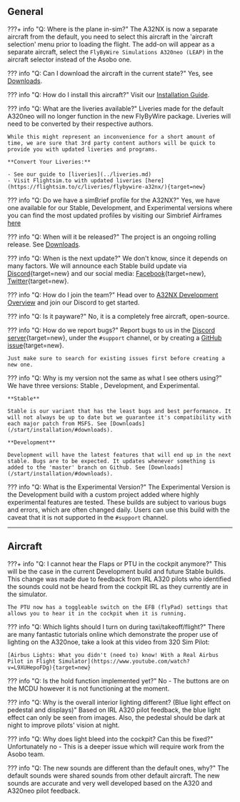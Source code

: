 ## General

???+ info "Q: Where is the plane in-sim?"
    The A32NX is now a separate aircraft from the default, you need to select this aircraft in the 'aircraft selection' menu prior to loading the flight. The add-on will appear as a separate aircraft, select the `FlyByWire Simulations A320neo (LEAP)` in the aircraft selector instead of the Asobo one.

??? info "Q: Can I download the aircraft in the current state?"
    Yes, see [Downloads](../installation.md#downloads).

??? info "Q: How do I install this aircraft?"
    Visit our [Installation Guide](../installation.md).

??? info "Q: What are the liveries available?"
    Liveries made for the default A320neo will no longer function in the new FlyByWire package. Liveries will need to be converted by their respective authors.

    While this might represent an inconvenience for a short amount of time, we are sure that 3rd party content authors will be quick to provide you with updated liveries and programs.

    **Convert Your Liveries:**
    
    - See our guide to [liveries](../liveries.md)
    - Visit Flightsim.to with updated liveries [here](https://flightsim.to/c/liveries/flybywire-a32nx/){target=new}

??? info "Q: Do we have a simBrief profile for the A32NX?"
    Yes, we have one available for our Stable, Development, and Experimental versions where you can find the most updated profiles by visiting our Simbrief Airframes [here](../installation.md#simbrief-airframe)


??? info "Q: When will it be released?"
    The project is an ongoing rolling release. See [Downloads](../installation.md#downloads).

??? info "Q: When is the next update?"
    We don't know, since it depends on many factors. We will announce each Stable build update via [Discord](https://discord.gg/flybywire){target=new} and our social media: [Facebook](https://www.facebook.com/FlyByWireSimulations){target=new}, [Twitter](https://twitter.com/FlybywireSim){target=new}.

??? info "Q: How do I join the team?"
    Head over to [A32NX Development Overview](../../dev-corner/development-guide.md) and join our Discord to get started.

??? info "Q: Is it payware?"
    No, it is a completely free aircraft, open-source.

??? info "Q: How do we report bugs?"
    Report bugs to us in the [Discord server](https://discord.gg/flybywire){target=new}, under the `#support` channel, or by creating a [GitHub issue](https://github.com/flybywiresim/a32nx/issues/new/choose){target=new}.

    Just make sure to search for existing issues first before creating a new one.

??? info "Q: Why is my version not the same as what I see others using?"
    We have three versions: Stable , Development, and Experimental.

    **Stable**

    Stable is our variant that has the least bugs and best performance. It will not always be up to date but we guarantee it's compatibility with each major patch from MSFS. See [Downloads](/start/installation/#downloads).

    **Development**

    Development will have the latest features that will end up in the next stable. Bugs are to be expected. It updates whenever something is added to the 'master' branch on Github. See [Downloads](/start/installation/#downloads).

??? info "Q: What is the Experimental Version?"
    The Experimental Version is the Development build with a custom project added where highly experimental features are tested. These builds are subject to various bugs and errors, which are often changed daily. Users can use this build with the caveat that it is not supported in the `#support` channel.

---

## Aircraft

???+ info "Q: I cannot hear the Flaps or PTU in the cockpit anymore?"
    This will be the case in the current Development build and future Stable builds. This change was made due to feedback from IRL A320 pilots who identified the sounds could not be heard from the cockpit IRL as they currently are in the simulator.

    The PTU now has a toggleable switch on the EFB (flyPad) settings that allows you to hear it in the cockpit when it is running.

??? info "Q: Which lights should I turn on during taxi/takeoff/flight?"
    There are many fantastic tutorials online which demonstrate the proper use of lighting on the A320noe, take a look at this video from 320 Sim Pilot:

    [Airbus Lights: What you didn't (need to) know! With a Real Airbus Pilot in Flight Simulator](https://www.youtube.com/watch?v=L9XUHepoFDg){target=new}

??? info "Q: Is the hold function implemented yet?"
    No - The buttons are on the MCDU however it is not functioning at the moment.

??? info "Q: Why is the overall interior lighting different? (Blue light effect on pedestal and displays)"
    Based on IRL A320 pilot feedback, the blue light effect can only be seen from images. Also, the pedestal should be dark at night to improve pilots' vision at night.

??? info "Q: Why does light bleed into the cockpit? Can this be fixed?"
    Unfortunately no - This is a deeper issue which will require work from the Asobo team.

??? info "Q: The new sounds are different than the default ones, why?"
    The default sounds were shared sounds from other default aircraft. The new sounds are accurate and very well developed based on the A320 and A320neo pilot feedback.

